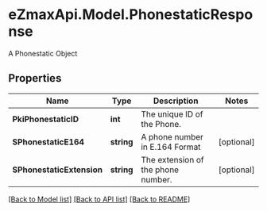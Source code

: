 # eZmaxApi.Model.PhonestaticResponse
A Phonestatic Object

## Properties

Name | Type | Description | Notes
------------ | ------------- | ------------- | -------------
**PkiPhonestaticID** | **int** | The unique ID of the Phone. | 
**SPhonestaticE164** | **string** | A phone number in E.164 Format | [optional] 
**SPhonestaticExtension** | **string** | The extension of the phone number. | [optional] 

[[Back to Model list]](../README.md#documentation-for-models) [[Back to API list]](../README.md#documentation-for-api-endpoints) [[Back to README]](../README.md)

